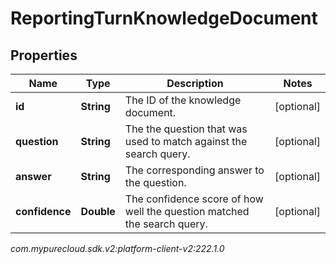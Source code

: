 # ReportingTurnKnowledgeDocument


## Properties

| Name | Type | Description | Notes |
| ------------ | ------------- | ------------- | ------------- |
| **id** | **String** | The ID of the knowledge document. |  [optional] |
| **question** | **String** | The the question that was used to match against the search query. |  [optional] |
| **answer** | **String** | The corresponding answer to the question. |  [optional] |
| **confidence** | **Double** | The confidence score of how well the question matched the search query. |  [optional] |




_com.mypurecloud.sdk.v2:platform-client-v2:222.1.0_
